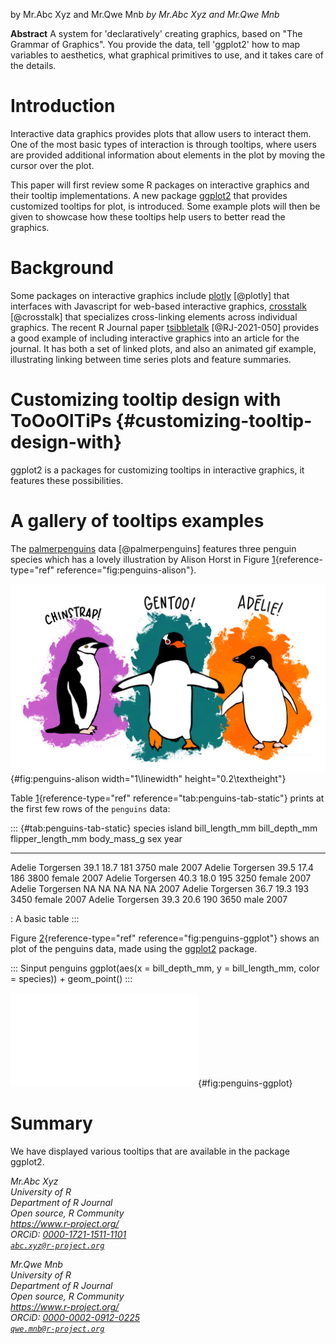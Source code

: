 by Mr.Abc Xyz and Mr.Qwe Mnb *by Mr.Abc Xyz and Mr.Qwe Mnb*

**Abstract** A system for 'declaratively' creating graphics, based on
"The Grammar of Graphics". You provide the data, tell 'ggplot2' how to
map variables to aesthetics, what graphical primitives to use, and it
takes care of the details.

# Introduction

Interactive data graphics provides plots that allow users to interact
them. One of the most basic types of interaction is through tooltips,
where users are provided additional information about elements in the
plot by moving the cursor over the plot.

This paper will first review some R packages on interactive graphics and
their tooltip implementations. A new package
[ggplot2](https://CRAN.R-project.org/package=ggplot2) that provides
customized tooltips for plot, is introduced. Some example plots will
then be given to showcase how these tooltips help users to better read
the graphics.

# Background

Some packages on interactive graphics include
[plotly](https://CRAN.R-project.org/package=plotly) [@plotly] that
interfaces with Javascript for web-based interactive graphics,
[crosstalk](https://CRAN.R-project.org/package=crosstalk) [@crosstalk]
that specializes cross-linking elements across individual graphics. The
recent R Journal paper
[tsibbletalk](https://CRAN.R-project.org/package=tsibbletalk)
[@RJ-2021-050] provides a good example of including interactive graphics
into an article for the journal. It has both a set of linked plots, and
also an animated gif example, illustrating linking between time series
plots and feature summaries.

# Customizing tooltip design with ToOoOlTiPs {#customizing-tooltip-design-with}

ggplot2 is a packages for customizing tooltips in interactive graphics,
it features these possibilities.

# A gallery of tooltips examples

The [palmerpenguins](https://CRAN.R-project.org/package=palmerpenguins)
data [@palmerpenguins] features three penguin species which has a lovely
illustration by Alison Horst in Figure
[1](#fig:penguins-alison){reference-type="ref"
reference="fig:penguins-alison"}.

![Artwork by \_horst](penguins.png){#fig:penguins-alison
width="1\\linewidth" height="0.2\\textheight"}

Table [1](#tab:penguins-tab-static){reference-type="ref"
reference="tab:penguins-tab-static"} prints at the first few rows of the
`penguins` data:

::: {#tab:penguins-tab-static}
  species   island        bill_length_mm   bill_depth_mm   flipper_length_mm   body_mass_g sex        year
  --------- ----------- ---------------- --------------- ------------------- ------------- -------- ------
  Adelie    Torgersen               39.1            18.7                 181          3750 male       2007
  Adelie    Torgersen               39.5            17.4                 186          3800 female     2007
  Adelie    Torgersen               40.3            18.0                 195          3250 female     2007
  Adelie    Torgersen                 NA              NA                  NA            NA NA         2007
  Adelie    Torgersen               36.7            19.3                 193          3450 female     2007
  Adelie    Torgersen               39.3            20.6                 190          3650 male       2007

  : A basic table
:::

Figure [2](#fig:penguins-ggplot){reference-type="ref"
reference="fig:penguins-ggplot"} shows an plot of the penguins data,
made using the [ggplot2](https://CRAN.R-project.org/package=ggplot2)
package.

::: Sinput
penguins ggplot(aes(x = bill_depth_mm, y = bill_length_mm, color =
species)) + geom_point()
:::

![A basic non-interactive plot made with the ggplot2 package on palmer
penguin data. Three species of penguins are plotted with bill depth on
the x-axis and bill length on the y-axis. Visit the online article to
access the interactive version made with the plotly
package.](article_files/figure-latex/penguins-ggplot-1.pdf){#fig:penguins-ggplot}

# Summary

We have displayed various tooltips that are available in the package
ggplot2.

*Mr.Abc Xyz\
University of R\
Department of R Journal\
Open source, R Community\
<https://www.r-project.org/>\
*ORCiD: [0000-1721-1511-1101](https://orcid.org/0000-1721-1511-1101)*\
[`abc.xyz@r-project.org`](mailto:abc.xyz@r-project.org)*

*Mr.Qwe Mnb\
University of R\
Department of R Journal\
Open source, R Community\
<https://www.r-project.org/>\
*ORCiD: [0000-0002-0912-0225](https://orcid.org/0000-0002-0912-0225)*\
[`qwe.mnb@r-project.org`](mailto:qwe.mnb@r-project.org)*
